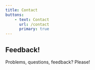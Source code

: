 ```yaml
---
title: Contact
buttons:
    - text: Contact
      url: /contact
      primary: true
---
```

## Feedback!

Problems, questions, feedback? Please!


